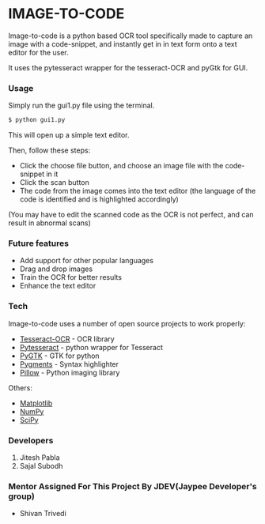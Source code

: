 # IMAGE-TO-CODE



Image-to-code is a python based OCR tool specifically made to capture an image with a code-snippet, and instantly get in in text form onto a text editor for the user.

It uses the pytesseract wrapper for the tesseract-OCR and pyGtk for GUI.


### Usage

Simply run the gui1.py file using the terminal.

```sh
$ python gui1.py
```
This will open up a simple text editor.

Then, follow these steps:
  - Click the choose file button, and choose an image file with the code-snippet in it
  - Click the scan button
  - The code from the image comes into the text editor (the language of the code is identified and is highlighted accordingly)

(You may have to edit the scanned code as the OCR is not perfect, and can result in abnormal scans)

### Future features

  - Add support for other popular languages
  - Drag and drop images
  - Train the OCR for better results
  - Enhance the text editor


### Tech

Image-to-code uses a number of open source projects to work properly:

* [Tesseract-OCR](https://github.com/tesseract-ocr/tesseract) - OCR library
* [Pytesseract](https://pypi.python.org/pypi/pytesseract/0.1) - python wrapper for Tesseract
* [PyGTK](http://www.pygtk.org/) - GTK for python
* [Pygments](http://pygments.org/) - Syntax highlighter
* [Pillow](https://pypi.python.org/pypi/Pillow/) - Python imaging library

Others: 
* [Matplotlib](https://matplotlib.org/)
* [NumPy](http://www.numpy.org/)
* [SciPy](https://www.scipy.org/)

### Developers
1. Jitesh Pabla
2. Sajal Subodh

### Mentor Assigned For This Project By JDEV(Jaypee Developer's group)
* Shivan Trivedi
